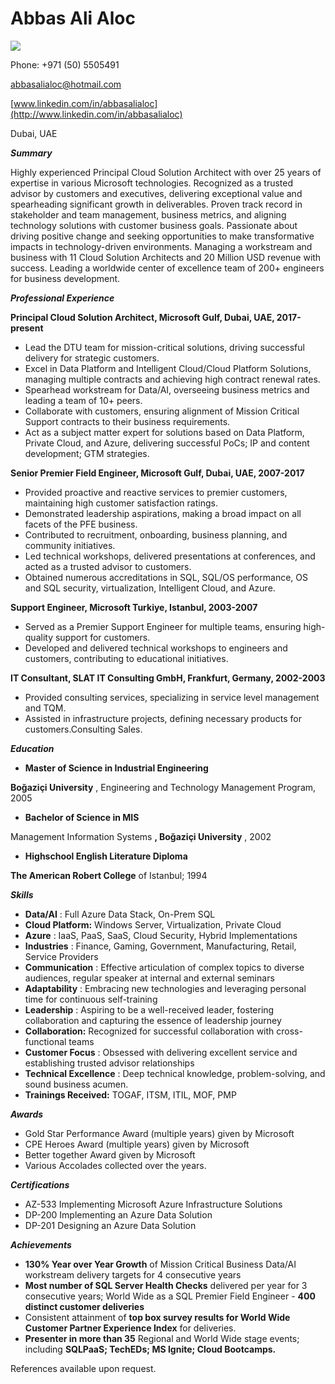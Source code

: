 # Abbas Ali Aloc
 ![](RackMultipart20230816-1-2pfw4t_html_d9e32979dbb3af27.gif)

Phone: +971 (50) 5505491

[abbasalialoc@hotmail.com](mailto:abbasalialoc@hotmail.com)

[www.linkedin.com/in/abbasalialoc](http://www.linkedin.com/in/abbasalialoc)

Dubai, UAE

***Summary***

Highly experienced Principal Cloud Solution Architect with over 25 years of expertise in various Microsoft technologies. Recognized as a trusted advisor by customers and executives, delivering exceptional value and spearheading significant growth in deliverables. Proven track record in stakeholder and team management, business metrics, and aligning technology solutions with customer business goals. Passionate about driving positive change and seeking opportunities to make transformative impacts in technology-driven environments. Managing a workstream and business with 11 Cloud Solution Architects and 20 Million USD revenue with success. Leading a worldwide center of excellence team of 200+ engineers for business development. 

***Professional Experience***

**Principal Cloud Solution Architect, Microsoft Gulf, Dubai, UAE, 2017-present**

- Lead the DTU team for mission-critical solutions, driving successful delivery for strategic customers.
- Excel in Data Platform and Intelligent Cloud/Cloud Platform Solutions, managing multiple contracts and achieving high contract renewal rates.
- Spearhead workstream for Data/AI, overseeing business metrics and leading a team of 10+ peers.
- Collaborate with customers, ensuring alignment of Mission Critical Support contracts to their business requirements.
- Act as a subject matter expert for solutions based on Data Platform, Private Cloud, and Azure, delivering successful PoCs; IP and content development; GTM strategies.

**Senior Premier Field Engineer, Microsoft Gulf, Dubai, UAE, 2007-2017**

- Provided proactive and reactive services to premier customers, maintaining high customer satisfaction ratings.
- Demonstrated leadership aspirations, making a broad impact on all facets of the PFE business.
- Contributed to recruitment, onboarding, business planning, and community initiatives.
- Led technical workshops, delivered presentations at conferences, and acted as a trusted advisor to customers.
- Obtained numerous accreditations in SQL, SQL/OS performance, OS and SQL security, virtualization, Intelligent Cloud, and Azure.

**Support Engineer, Microsoft Turkiye, Istanbul, 2003-2007**

- Served as a Premier Support Engineer for multiple teams, ensuring high-quality support for customers.
- Developed and delivered technical workshops to engineers and customers, contributing to educational initiatives.

**IT Consultant, SLAT IT Consulting GmbH, Frankfurt, Germany, 2002-2003**

- Provided consulting services, specializing in service level management and TQM.
- Assisted in infrastructure projects, defining necessary products for customers.Consulting Sales.

***Education***

- **Master of Science in Industrial Engineering**

**Boğaziçi University** , Engineering and Technology Management Program, 2005

- **Bachelor of Science in MIS**

Management Information Systems **, Boğaziçi University** , 2002

- **Highschool English Literature Diploma**

**The American Robert College** of Istanbul; 1994

***Skills***

- **Data/AI** : Full Azure Data Stack, On-Prem SQL
- **Cloud Platform:** Windows Server, Virtualization, Private Cloud
- **Azure** : IaaS, PaaS, SaaS, Cloud Security, Hybrid Implementations
- **Industries** : Finance, Gaming, Government, Manufacturing, Retail, Service Providers
- **Communication** : Effective articulation of complex topics to diverse audiences, regular speaker at internal and external seminars
- **Adaptability** : Embracing new technologies and leveraging personal time for continuous self-training
- **Leadership** : Aspiring to be a well-received leader, fostering collaboration and capturing the essence of leadership journey
- **Collaboration:** Recognized for successful collaboration with cross-functional teams
- **Customer Focus** : Obsessed with delivering excellent service and establishing trusted advisor relationships
- **Technical Excellence** : Deep technical knowledge, problem-solving, and sound business acumen.
- **Trainings Received:** TOGAF, ITSM, ITIL, MOF, PMP

***Awards***

- Gold Star Performance Award (multiple years) given by Microsoft
- CPE Heroes Award (multiple years) given by Microsoft
- Better together Award given by Microsoft
- Various Accolades collected over the years.

***Certifications***

- AZ-533 Implementing Microsoft Azure Infrastructure Solutions
- DP-200 Implementing an Azure Data Solution
- DP-201 Designing an Azure Data Solution

***Achievements***

- **130% Year over Year Growth** of Mission Critical Business Data/AI workstream delivery targets for 4 consecutive years
- **Most number of SQL Server Health Checks** delivered per year for 3 consecutive years; World Wide as a SQL Premier Field Engineer - **400 distinct customer deliveries**
- Consistent attainment of **top box survey results for World Wide Customer Partner Experience Index** for deliveries.
- **Presenter in more than 35** Regional and World Wide stage events; including **SQLPaaS; TechEDs; MS Ignite; Cloud Bootcamps.**

References available upon request.
